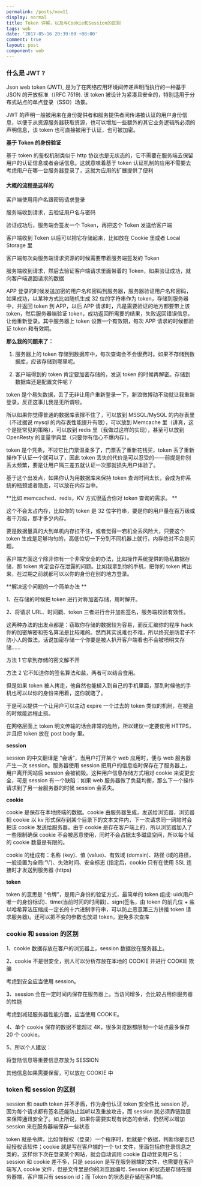 ```yaml
---
permalink: /posts/new11
display: normal
title: Token 详解，以及与Cookie和Session的区别
tags: web
date: '2017-05-16 20:39:00 +08:00'
comment: true
layout: post
component: web
---
```

### 什么是 JWT ?

Json web token (JWT), 是为了在网络应用环境间传递声明而执行的一种基于 JSON 的开放标准（(RFC 7519). 该 token 被设计为紧凑且安全的，特别适用于分布式站点的单点登录（SSO）场景。

JWT 的声明一般被用来在身份提供者和服务提供者间传递被认证的用户身份信息，以便于从资源服务器获取资源，也可以增加一些额外的其它业务逻辑所必须的声明信息，该 token 也可直接被用于认证，也可被加密。

**基于 Token 的身份验证**

基于 token 的鉴权机制类似于 http 协议也是无状态的，它不需要在服务端去保留用户的认证信息或者会话信息。这就意味着基于 token 认证机制的应用不需要去考虑用户在哪一台服务器登录了，这就为应用的扩展提供了便利

#### 大概的流程是这样的

客户端使用用户名跟密码请求登录

服务端收到请求，去验证用户名与密码

验证成功后，服务端会签发一个 Token，再把这个 Token 发送给客户端

客户端收到 Token 以后可以把它存储起来，比如放在 Cookie 里或者 Local Storage 里

客户端每次向服务端请求资源的时候需要带着服务端签发的 Token

服务端收到请求，然后去验证客户端请求里面带着的 Token，如果验证成功，就向客户端返回请求的数据

APP 登录的时候发送加密的用户名和密码到服务器，服务器验证用户名和密码，如果成功，以某种方式比如随机生成 32 位的字符串作为 token，存储到服务器中，并返回 token 到 APP，以后 APP 请求时，凡是需要验证的地方都要带上该 token，然后服务器端验证 token，成功返回所需要的结果，失败返回错误信息，让他重新登录。其中服务器上 token 设置一个有效期，每次 APP 请求的时候都验证 token 和有效期。

**那么我的问题来了：** 
1. 服务器上的 token 存储到数据库中，每次查询会不会很费时。如果不存储到数据库，应该存储到哪里呢。

2. 客户端得到的 token 肯定要加密存储的，发送 token 的时候再解密。存储到数据库还是配置文件呢？

token 是个易失数据，丢了无非让用户重新登录一下，新浪微博动不动就让我重新登录，反正这事儿我是无所谓啦。

所以如果你觉得普通的数据库表撑不住了，可以放到 MSSQL/MySQL 的内存表里（不过据说 mysql 的内存表性能提升有限），可以放到 Memcache 里（讲真，这个是挺常见的策略），可以放到 redis 里（我做过这样的实现），甚至可以放到 OpenResty 的变量字典里（只要你有信心不爆内存）。

token 是个凭条，不过它比门票温柔多了，门票丢了重新花钱买，token 丢了重新操作下认证一个就可以了，因此 token 丢失的代价是可以忍受的——前提是你别丢太频繁，要是让用户隔三差五就认证一次那就损失用户体验了。

基于这个出发点，如果你认为用数据库来保持 token 查询时间太长，会成为你系统的瓶颈或者隐患，可以放在内存当中。

**比如 memcached、redis，KV 方式很适合你对 token 查询的需求。**

这个不会太占内存，比如你的 token 是 32 位字符串，要是你的用户量在百万级或者千万级，那才多少内存。

要是数据量真的大到单机内存扛不住，或者觉得一宕机全丢风险大，只要这个 token 生成是足够均匀的，高低位切一下分到不同机器上就行，内存绝对不会是问题。

客户端方面这个除非你有一个非常安全的办法，比如操作系统提供的隐私数据存储，那 token 肯定会存在泄露的问题。比如我拿到你的手机，把你的 token 拷出来，在过期之前就都可以以你的身份在别的地方登录。

**解决这个问题的一个简单办法**

1、在存储的时候把 token 进行对称加密存储，用时解开。

2、将请求 URL、时间戳、token 三者进行合并加盐签名，服务端校验有效性。

这两种办法的出发点都是：窃取你存储的数据较为容易，而反汇编你的程序 hack 你的加密解密和签名算法是比较难的。然而其实说难也不难，所以终究是防君子不防小人的做法。话说加密存储一个你要是被人扒开客户端看也不会被喷明文存储……

方法 1 它拿到存储的密文解不开

方法 2 它不知道你的签名算法和盐，两者可以结合食用。

但是如果 token 被人拷走，他自然也能植入到自己的手机里面，那到时候他的手机也可以以你的身份来用着，这你就瞎了。

于是可以提供一个让用户可以主动 expire 一个过去的 token 类似的机制，在被盗的时候能远程止损。

在网络层面上 token 明文传输的话会非常的危险，所以建议一定要使用 HTTPS，并且把 token 放在 post body 里。

**session**

session 的中文翻译是 “会话”，当用户打开某个 web 应用时，便与 web 服务器产生一次 session。服务器使用 session 把用户的信息临时保存在了服务器上，用户离开网站后 session 会被销毁。这种用户信息存储方式相对 cookie 来说更安全，可是 session 有一个缺陷：如果 web 服务器做了负载均衡，那么下一个操作请求到了另一台服务器的时候 session 会丢失。

**cookie**

cookie 是保存在本地终端的数据。cookie 由服务器生成，发送给浏览器，浏览器把 cookie 以 kv 形式保存到某个目录下的文本文件内，下一次请求同一网站时会把该 cookie 发送给服务器。由于 cookie 是存在客户端上的，所以浏览器加入了一些限制确保 cookie 不会被恶意使用，同时不会占据太多磁盘空间，所以每个域的 cookie 数量是有限的。

cookie 的组成有：名称 (key)、值 (value)、有效域 (domain)、路径 (域的路径，一般设置为全局:”\”)、失效时间、安全标志 (指定后，cookie 只有在使用 SSL 连接时才发送到服务器 (https)

**token**

token 的意思是 “令牌”，是用户身份的验证方式，最简单的 token 组成: uid(用户唯一的身份标识)、time(当前时间的时间戳)、sign(签名，由 token 的前几位 + 盐以哈希算法压缩成一定长的十六进制字符串，可以防止恶意第三方拼接 token 请求服务器)。还可以把不变的参数也放进 token，避免多次查库

### cookie 和 session 的区别

1、cookie 数据存放在客户的浏览器上，session 数据放在服务器上。

2、cookie 不是很安全，别人可以分析存放在本地的 COOKIE 并进行 COOKIE 欺骗

考虑到安全应当使用 session。

3、session 会在一定时间内保存在服务器上。当访问增多，会比较占用你服务器的性能

考虑到减轻服务器性能方面，应当使用 COOKIE。

4、单个 cookie 保存的数据不能超过 4K，很多浏览器都限制一个站点最多保存 20 个 cookie。

5、所以个人建议：

将登陆信息等重要信息存放为 SESSION

其他信息如果需要保留，可以放在 COOKIE 中

### token 和 session 的区别

session 和 oauth token 并不矛盾，作为身份认证 token 安全性比 session 好，因为每个请求都有签名还能防止监听以及重放攻击，而 session 就必须靠链路层来保障通讯安全了。如上所说，如果你需要实现有状态的会话，仍然可以增加 session 来在服务器端保存一些状态

token 就是令牌，比如你授权（登录）一个程序时，他就是个依据，判断你是否已经授权该软件；cookie 就是写在客户端的一个 txt 文件，里面包括你登录信息之类的，这样你下次在登录某个网站，就会自动调用 cookie 自动登录用户名；session 和 cookie 差不多，只是 session 是写在服务器端的文件，也需要在客户端写入 cookie 文件，但是文件里是你的浏览器编号. Session 的状态是存储在服务器端，客户端只有 session id；而 Token 的状态是存储在客户端。
